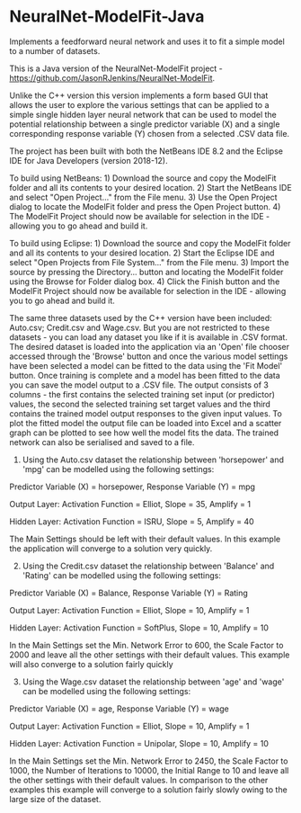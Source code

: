 # NeuralNet-ModelFit-Java
Implements a feedforward neural network and uses it to fit a simple model to a number of datasets.

This is a Java version of the NeuralNet-ModelFit project - https://github.com/JasonRJenkins/NeuralNet-ModelFit.

Unlike the C++ version this version implements a form based GUI that allows the user to explore the various settings that can be applied to a simple single hidden layer neural network that can be used to model the potential relationship between a single predictor variable (X) and a single corresponding response variable (Y) chosen from a selected .CSV data file.

The project has been built with both the NetBeans IDE 8.2 and the Eclipse IDE for Java Developers (version 2018-12).

To build using NetBeans: 1) Download the source and copy the ModelFit folder and all its contents to your desired location. 2) Start the NetBeans IDE and select "Open Project..." from the File menu. 3) Use the Open Project dialog to locate the ModelFit folder and press the Open Project button. 4) The ModelFit Project should now be available for selection in the IDE - allowing you to go ahead and build it.

To build using Eclipse: 1) Download the source and copy the ModelFit folder and all its contents to your desired location. 2) Start the Eclipse IDE and select "Open Projects from File System..." from the File menu. 3) Import the source by pressing the Directory... button and locating the ModelFit folder using the Browse for Folder dialog box. 4) Click the Finish button and the ModelFit Project should now be available for selection in the IDE - allowing you to go ahead and build it.

The same three datasets used by the C++ version have been included: Auto.csv; Credit.csv and Wage.csv. But you are not restricted to these datasets - you can load any dataset you like if it is available in .CSV format. The desired dataset is loaded into the application via an 'Open' file chooser accessed through the 'Browse' button and once the various model settings have been selected a model can be fitted to the data using the 'Fit Model' button.  Once training is complete and a model has been fitted to the data you can save the model output to a .CSV file. The output consists of 3 columns - the first contains the selected training set input (or predictor) values, the second the selected training set target values and the third contains the trained model output responses to the given input values. To plot the fitted model the output file can be loaded into Excel and a scatter graph can be plotted to see how well the model fits the data. The trained network can also be serialised and saved to a file.

1) Using the Auto.csv dataset the relationship between 'horsepower' and 'mpg' can be modelled using the following settings:

Predictor Variable (X) = horsepower, Response Variable (Y) = mpg

Output Layer: Activation Function = Elliot, Slope = 35, Amplify = 1

Hidden Layer: Activation Function = ISRU, Slope = 5, Amplify = 40

The Main Settings should be left with their default values. In this example the application will converge to a solution very quickly.

2) Using the Credit.csv dataset the relationship between 'Balance' and 'Rating' can be modelled using the following settings:

Predictor Variable (X) = Balance, Response Variable (Y) = Rating

Output Layer: Activation Function = Elliot, Slope = 10, Amplify = 1

Hidden Layer: Activation Function = SoftPlus, Slope = 10, Amplify = 10

In the Main Settings set the Min. Network Error to 600, the Scale Factor to 2000 and leave all the other settings with their default values. This example will also converge to a solution fairly quickly

3) Using the Wage.csv dataset the relationship between 'age' and 'wage' can be modelled using the following settings:

Predictor Variable (X) = age, Response Variable (Y) = wage

Output Layer: Activation Function = Elliot, Slope = 10, Amplify = 1

Hidden Layer: Activation Function = Unipolar, Slope = 10, Amplify = 10

In the Main Settings set the Min. Network Error to 2450, the Scale Factor to 1000, the Number of Iterations to 10000, the Initial Range to 10 and leave all the other settings with their default values. In comparison to the other examples this example will converge to a solution fairly slowly owing to the large size of the dataset.

